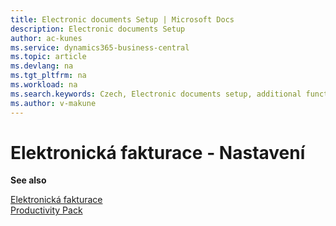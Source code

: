 ```yaml
---
title: Electronic documents Setup | Microsoft Docs
description: Electronic documents Setup
author: ac-kunes
ms.service: dynamics365-business-central
ms.topic: article
ms.devlang: na
ms.tgt_pltfrm: na
ms.workload: na
ms.search.keywords: Czech, Electronic documents setup, additional functions
ms.author: v-makune
---
```

# Elektronická fakturace - Nastavení

**See also**

[Elektronická fakturace](ac-elektronic-dokuments.md)  
[Productivity Pack](ac-productivity-pack.md)
